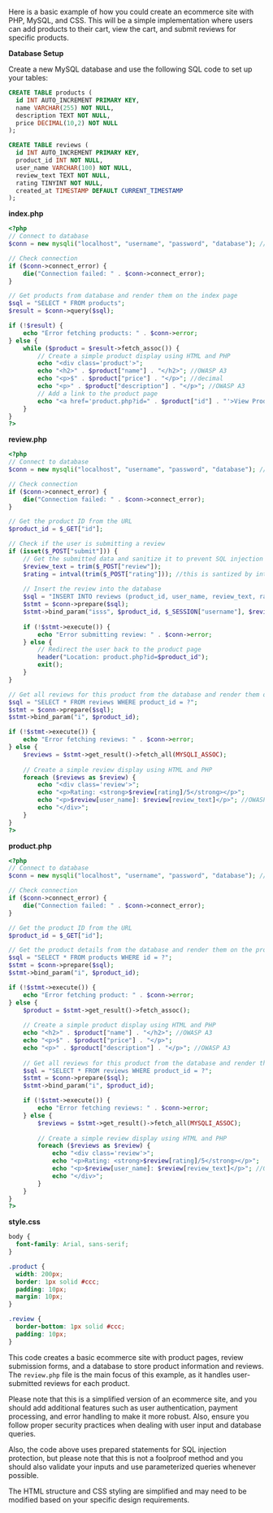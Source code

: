 Here is a basic example of how you could create an ecommerce site with PHP, MySQL, and CSS. This will be a simple implementation where users can add products to their cart, view the cart, and submit reviews for specific products.

**Database Setup**

Create a new MySQL database and use the following SQL code to set up your tables:

```sql
CREATE TABLE products (
  id INT AUTO_INCREMENT PRIMARY KEY,
  name VARCHAR(255) NOT NULL,
  description TEXT NOT NULL,
  price DECIMAL(10,2) NOT NULL
);

CREATE TABLE reviews (
  id INT AUTO_INCREMENT PRIMARY KEY,
  product_id INT NOT NULL,
  user_name VARCHAR(100) NOT NULL,
  review_text TEXT NOT NULL,
  rating TINYINT NOT NULL,
  created_at TIMESTAMP DEFAULT CURRENT_TIMESTAMP
);
```

**index.php**

```php
<?php
// Connect to database
$conn = new mysqli("localhost", "username", "password", "database"); //OWASP A7

// Check connection
if ($conn->connect_error) {
    die("Connection failed: " . $conn->connect_error);
}

// Get products from database and render them on the index page
$sql = "SELECT * FROM products";
$result = $conn->query($sql);

if (!$result) {
    echo "Error fetching products: " . $conn->error;
} else {
    while ($product = $result->fetch_assoc()) {
        // Create a simple product display using HTML and PHP
        echo "<div class='product'>";
        echo "<h2>" . $product["name"] . "</h2>"; //OWASP A3
        echo "<p>$" . $product["price"] . "</p>"; //decimal
        echo "<p>" . $product["description"] . "</p>"; //OWASP A3
        // Add a link to the product page
        echo "<a href='product.php?id=" . $product["id"] . "'>View Product</a></div>"; //int
    }
}
?>
```

**review.php**

```php
<?php
// Connect to database
$conn = new mysqli("localhost", "username", "password", "database"); //OWASP A7

// Check connection
if ($conn->connect_error) {
    die("Connection failed: " . $conn->connect_error);
}

// Get the product ID from the URL
$product_id = $_GET["id"]; 

// Check if the user is submitting a review
if (isset($_POST["submit"])) {
    // Get the submitted data and sanitize it to prevent SQL injection //NOT SANITIZED BY TRIM
    $review_text = trim($_POST["review"]);
    $rating = intval(trim($_POST["rating"])); //this is santized by intval
    
    // Insert the review into the database
    $sql = "INSERT INTO reviews (product_id, user_name, review_text, rating) VALUES (?, ?, ?, ?)"; //bind params
    $stmt = $conn->prepare($sql);
    $stmt->bind_param("isss", $product_id, $_SESSION["username"], $review_text, $rating);
    
    if (!$stmt->execute()) {
        echo "Error submitting review: " . $conn->error;
    } else {
        // Redirect the user back to the product page
        header("Location: product.php?id=$product_id");
        exit();
    }
}

// Get all reviews for this product from the database and render them on the review page
$sql = "SELECT * FROM reviews WHERE product_id = ?";
$stmt = $conn->prepare($sql);
$stmt->bind_param("i", $product_id);

if (!$stmt->execute()) {
    echo "Error fetching reviews: " . $conn->error;
} else {
    $reviews = $stmt->get_result()->fetch_all(MYSQLI_ASSOC);
    
    // Create a simple review display using HTML and PHP
    foreach ($reviews as $review) {
        echo "<div class='review'>";
        echo "<p>Rating: <strong>$review[rating]/5</strong></p>";
        echo "<p>$review[user_name]: $review[review_text]</p>"; //OWASP A3
        echo "</div>";
    }
}
?>
```

**product.php**

```php
<?php
// Connect to database
$conn = new mysqli("localhost", "username", "password", "database"); //OWASP A7

// Check connection
if ($conn->connect_error) {
    die("Connection failed: " . $conn->connect_error);
}

// Get the product ID from the URL
$product_id = $_GET["id"];

// Get the product details from the database and render them on the product page
$sql = "SELECT * FROM products WHERE id = ?";
$stmt = $conn->prepare($sql);
$stmt->bind_param("i", $product_id);

if (!$stmt->execute()) {
    echo "Error fetching product: " . $conn->error;
} else {
    $product = $stmt->get_result()->fetch_assoc();
    
    // Create a simple product display using HTML and PHP
    echo "<h2>" . $product["name"] . "</h2>"; //OWASP A3
    echo "<p>$" . $product["price"] . "</p>";
    echo "<p>" . $product["description"] . "</p>"; //OWASP A3
    
    // Get all reviews for this product from the database and render them on the review page
    $sql = "SELECT * FROM reviews WHERE product_id = ?";
    $stmt = $conn->prepare($sql);
    $stmt->bind_param("i", $product_id);

    if (!$stmt->execute()) {
        echo "Error fetching reviews: " . $conn->error;
    } else {
        $reviews = $stmt->get_result()->fetch_all(MYSQLI_ASSOC);
        
        // Create a simple review display using HTML and PHP
        foreach ($reviews as $review) {
            echo "<div class='review'>";
            echo "<p>Rating: <strong>$review[rating]/5</strong></p>";
            echo "<p>$review[user_name]: $review[review_text]</p>"; //OWASP A3
            echo "</div>";
        }
    }
}
?>
```

**style.css**

```css
body {
  font-family: Arial, sans-serif;
}

.product {
  width: 200px;
  border: 1px solid #ccc;
  padding: 10px;
  margin: 10px;
}

.review {
  border-bottom: 1px solid #ccc;
  padding: 10px;
}
```

This code creates a basic ecommerce site with product pages, review submission forms, and a database to store product information and reviews. The `review.php` file is the main focus of this example, as it handles user-submitted reviews for each product.

Please note that this is a simplified version of an ecommerce site, and you should add additional features such as user authentication, payment processing, and error handling to make it more robust. Also, ensure you follow proper security practices when dealing with user input and database queries.

Also, the code above uses prepared statements for SQL injection protection, but please note that this is not a foolproof method and you should also validate your inputs and use parameterized queries whenever possible.

The HTML structure and CSS styling are simplified and may need to be modified based on your specific design requirements.

